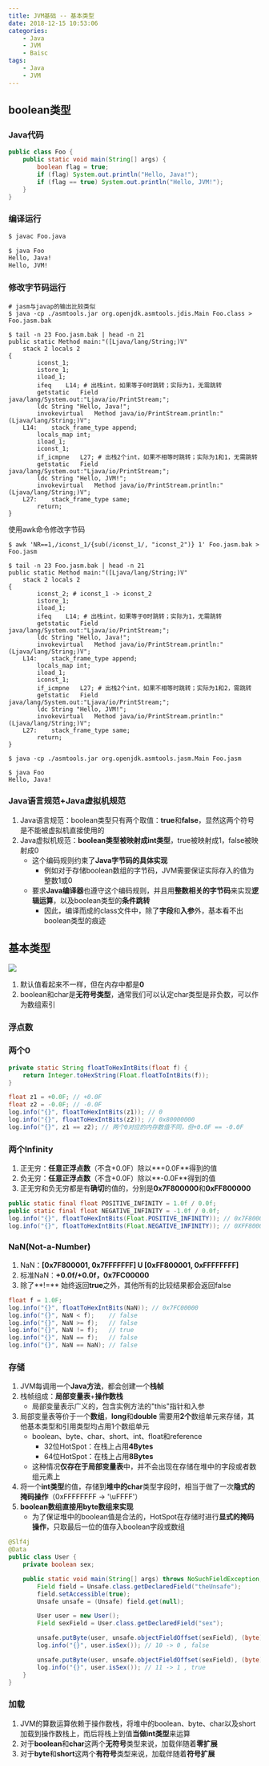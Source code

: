 ```yaml
---
title: JVM基础 -- 基本类型
date: 2018-12-15 10:53:06
categories:
    - Java
    - JVM
    - Baisc
tags:
    - Java
    - JVM
---
```


## boolean类型

### Java代码
```java
public class Foo {
    public static void main(String[] args) {
        boolean flag = true;
        if (flag) System.out.println("Hello, Java!");
        if (flag == true) System.out.println("Hello, JVM!");
    }
}
```

### 编译运行
```bash
$ javac Foo.java

$ java Foo
Hello, Java!
Hello, JVM!
```

### 修改字节码运行
```
# jasm与javap的输出比较类似
$ java -cp ./asmtools.jar org.openjdk.asmtools.jdis.Main Foo.class > Foo.jasm.bak
```

<!-- more -->

```
$ tail -n 23 Foo.jasm.bak | head -n 21
public static Method main:"([Ljava/lang/String;)V"
	stack 2 locals 2
{
		iconst_1;
		istore_1;
		iload_1;
		ifeq	L14; # 出栈int，如果等于0时跳转；实际为1，无需跳转
		getstatic	Field java/lang/System.out:"Ljava/io/PrintStream;";
		ldc	String "Hello, Java!";
		invokevirtual	Method java/io/PrintStream.println:"(Ljava/lang/String;)V";
	L14:	stack_frame_type append;
		locals_map int;
		iload_1;
		iconst_1;
		if_icmpne	L27; # 出栈2个int，如果不相等时跳转；实际为1和1，无需跳转
		getstatic	Field java/lang/System.out:"Ljava/io/PrintStream;";
		ldc	String "Hello, JVM!";
		invokevirtual	Method java/io/PrintStream.println:"(Ljava/lang/String;)V";
	L27:	stack_frame_type same;
		return;
}
```
使用awk命令修改字节码
```
$ awk 'NR==1,/iconst_1/{sub(/iconst_1/, "iconst_2")} 1' Foo.jasm.bak > Foo.jasm

$ tail -n 23 Foo.jasm.bak | head -n 21
public static Method main:"([Ljava/lang/String;)V"
	stack 2 locals 2
{
		iconst_2; # iconst_1 -> iconst_2
		istore_1;
		iload_1;
		ifeq	L14; # 出栈int，如果等于0时跳转；实际为1，无需跳转
		getstatic	Field java/lang/System.out:"Ljava/io/PrintStream;";
		ldc	String "Hello, Java!";
		invokevirtual	Method java/io/PrintStream.println:"(Ljava/lang/String;)V";
	L14:	stack_frame_type append;
		locals_map int;
		iload_1;
		iconst_1;
		if_icmpne	L27; # 出栈2个int，如果不相等时跳转；实际为1和2，需跳转
		getstatic	Field java/lang/System.out:"Ljava/io/PrintStream;";
		ldc	String "Hello, JVM!";
		invokevirtual	Method java/io/PrintStream.println:"(Ljava/lang/String;)V";
	L27:	stack_frame_type same;
		return;
}
```

```
$ java -cp ./asmtools.jar org.openjdk.asmtools.jasm.Main Foo.jasm

$ java Foo
Hello, Java!
```

### Java语言规范+Java虚拟机规范
1. Java语言规范：boolean类型只有两个取值：**true**和**false**，显然这两个符号是不能被虚拟机直接使用的
2. Java虚拟机规范：**boolean类型被映射成int类型**，true被映射成1，false被映射成0
    - 这个编码规则约束了**Java字节码的具体实现**
        - 例如对于存储boolean数组的字节码，JVM需要保证实际存入的值为整数1或0
    - 要求**Java编译器**也遵守这个编码规则，并且用**整数相关的字节码**来实现**逻辑运算**，以及boolean类型的**条件跳转**
        - 因此，编译而成的class文件中，除了**字段**和**入参**外，基本看不出boolean类型的痕迹

## 基本类型
<img src="https://jvm-1253868755.cos.ap-guangzhou.myqcloud.com/basic/jvm-basic-native-type.png" />

1. 默认值看起来不一样，但在内存中都是**0**
2. boolean和char是**无符号类型**，通常我们可以认定char类型是非负数，可以作为数组索引

### 浮点数

### 两个0
```java
private static String floatToHexIntBits(float f) {
    return Integer.toHexString(Float.floatToIntBits(f));
}
```
```java
float z1 = +0.0F; // +0.0F
float z2 = -0.0F; // -0.0F
log.info("{}", floatToHexIntBits(z1)); // 0
log.info("{}", floatToHexIntBits(z2)); // 0x80000000
log.info("{}", z1 == z2); // 两个0对应的内存数值不同，但+0.0F == -0.0F
```

### 两个Infinity
1. 正无穷：**任意正浮点数**（不含+0.0F）除以**+0.0F**得到的值
2. 负无穷：**任意正浮点数**（不含+0.0F）除以**-0.0F**得到的值
3. 正无穷和负无穷都是有**确切**的值的，分别是**0x7F800000**和**0xFF800000**

```java
public static final float POSITIVE_INFINITY = 1.0f / 0.0f;
public static final float NEGATIVE_INFINITY = -1.0f / 0.0f;
log.info("{}", floatToHexIntBits(Float.POSITIVE_INFINITY)); // 0x7F800000
log.info("{}", floatToHexIntBits(Float.NEGATIVE_INFINITY)); // 0XFF800000
```

### NaN(Not-a-Number)
1. NaN：**[0x7F800001, 0x7FFFFFFF] U [0xFF800001, 0xFFFFFFFF]**
2. 标准NaN：**+0.0f/+0.0f，0x7FC00000**
3. 除了**!=** 始终返回**true**之外，其他所有的比较结果都会返回false

```java
float f = 1.0F;
log.info("{}", floatToHexIntBits(NaN)); // 0x7FC00000
log.info("{}", NaN < f);    // false
log.info("{}", NaN >= f);   // false
log.info("{}", NaN != f);   // true
log.info("{}", NaN == f);   // false
log.info("{}", NaN == NaN); // false
```

### 存储
1. JVM每调用一个**Java方法**，都会创建一个**栈帧**
2. 栈帧组成：**局部变量表**+**操作数栈**
    - 局部变量表示广义的，包含实例方法的"this"指针和入参
3. 局部变量表等价于一个**数组**，**long**和**double** 需要用**2个**数组单元来存储，其他基本类型和引用类型均占用1个数组单元
    - boolean、byte、char、short、int、float和reference
        - 32位HotSpot：在栈上占用**4Bytes**
        - 64位HotSpot：在栈上占用**8Bytes**
    - 这种情况**仅存在于局部变量表**中，并不会出现在存储在堆中的字段或者数组元素上
4. 将一个**int类型**的值，存储到**堆中的char**类型字段时，相当于做了一次**隐式的掩码操作**（0xFFFFFFFF -> '\uFFFF'）
5. **boolean数组直接用byte数组来实现**
    - 为了保证堆中的boolean值是合法的，HotSpot在存储时进行**显式的掩码操作**，只取最后一位的值存入boolean字段或数组

```java
@Slf4j
@Data
public class User {
    private boolean sex;

    public static void main(String[] args) throws NoSuchFieldException, IllegalAccessException {
        Field field = Unsafe.class.getDeclaredField("theUnsafe");
        field.setAccessible(true);
        Unsafe unsafe = (Unsafe) field.get(null);

        User user = new User();
        Field sexField = User.class.getDeclaredField("sex");

        unsafe.putByte(user, unsafe.objectFieldOffset(sexField), (byte) 2);
        log.info("{}", user.isSex()); // 10 -> 0 , false

        unsafe.putByte(user, unsafe.objectFieldOffset(sexField), (byte) 3);
        log.info("{}", user.isSex()); // 11 -> 1 , true
    }
}
```
### 加载
1. JVM的算数运算依赖于操作数栈，将堆中的boolean、byte、char以及short加载到操作数栈上，而后将栈上到值**当做int类型**来运算
2. 对于**boolean**和**char**这两个**无符号**类型来说，加载伴随着**零扩展**
3. 对于**byte**和**short**这两个**有符号**类型来说，加载伴随着**符号扩展**

<!-- indicate-the-source -->
